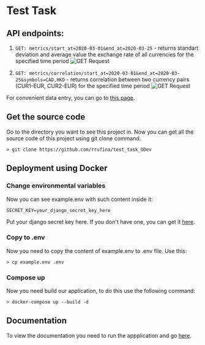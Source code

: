 # Test Task
## API endpoints:
1. ```GET: metrics/start_at=2020-03-01&end_at=2020-03-25``` - returns standart deviation and average value the exchange rate of all currencies for the specified time period
![GET Request](https://i.imgur.com/5R3KnbZ.png)  


2. ```GET: metrics/correlation/start_at=2020-03-01&end_at=2020-03-25&symbols=CAD,HKD``` - returns correlation between two currency pairs (CUR1-EUR, CUR2-EUR) for the specified time period
![GET Request](https://i.imgur.com/QuVd8xM.png)  

For convenient data entry, you can go to [this page](http://localhost:8000/metrics/).

## Get the source code
Go to the directory you want to see this project in. Now you can get all the source code of this project using git clone command.
```
> git clone https://github.com/rrufina/test_task_ODev
```

## Deployment using Docker
### Change environmental variables
Now you can see example.env with such content inside it:
```
SECRET_KEY=your_django_secret_key_here
```
Put your django secret key here. If you don't have one, you can get it [here](https://djecrety.ir).
### Copy to .env
Now you need to copy the content of example.env to .env file. Use this:
```
> cp example.env .env
```
### Compose up
Now you need build our application, to do this use the following command:
```
> docker-compose up --build -d
```

## Documentation
To view the documentation you need to run the appplication and go [here](http://localhost:8000/redoc/).

